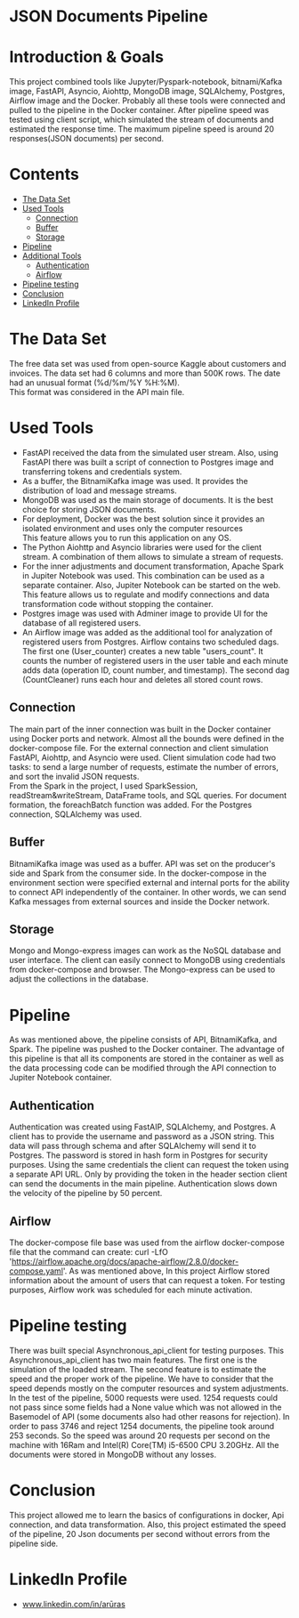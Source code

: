 # JSON Documents Pipeline

# Introduction & Goals
This project combined tools like Jupyter/Pyspark-notebook, bitnami/Kafka image, FastAPI, Asyncio, Aiohttp, MongoDB image, SQLAlchemy, Postgres, Airflow image and the Docker.
Probably all these tools were connected and pulled to the pipeline in the Docker container. After pipeline speed was tested using client script, which simulated the stream of documents and estimated the response time. The maximum pipeline speed is around 20 responses(JSON documents) per second.

# Contents

- [The Data Set](#the-data-set)
- [Used Tools](#used-tools)
  - [Connection](#connection)
  - [Buffer](#buffer)
  - [Storage](#storage)
- [Pipeline](#pipeline)
- [Additional Tools](#additional-tools)
  - [Authentication](#authentication) 
  - [Airflow](#airflow)
- [Pipeline testing](#pipeline-testing)
- [Conclusion](#conclusion)
- [LinkedIn Profile](#linkedin-profile)


# The Data Set
The free data set was used from open-source Kaggle about customers and invoices.
The data set had 6 columns and more than 500K rows. The date had an unusual format (%d/%m/%Y %H:%M).\
This format was considered in the API main file. 

# Used Tools
- FastAPI received the data from the simulated user stream. Also, using FastAPI there was built a script of connection to Postgres image and transferring tokens and credentials system. 
- As a buffer, the BitnamiKafka image was used. It provides the distribution of load and message streams.
- MongoDB was used as the main storage of documents. It is the best choice for storing JSON documents. 
- For deployment, Docker was the best solution since it provides an isolated environment and uses only the computer resources\
This feature allows you to run this application on any OS.
- The Python Aiohttp and Asyncio libraries were used for the client stream. A combination of them allows to simulate a stream of requests. 
- For the inner adjustments and document transformation, Apache Spark in Jupiter Notebook was used. This combination can be used as a separate container. Also, Jupiter Notebook can be started on the web. This feature allows us to regulate and modify connections and data transformation code without stopping the container.
- Postgres image was used with Adminer image to provide UI for the database of all registered users.
- An Airflow image was added as the additional tool for analyzation of registered users from Postgres. Airflow contains two scheduled dags. The first one (User_counter) creates a new table "users_count". It counts the number of registered users in the user table and each minute adds data (operation ID, count number, and timestamp). The second dag (CountCleaner) runs each hour and deletes all stored count rows.

## Connection
 The main part of the inner connection was built in the Docker container using Docker ports and network. Almost all the bounds were defined in the docker-compose file.
 For the external connection and client simulation FastAPI, Aiohttp, and Asyncio were used. Client simulation code had two tasks: to send a large number of requests, estimate the number of errors, and sort the invalid JSON requests.\
 From the Spark in the project, I used SparkSession, readStream&writeStream, DataFrame tools, and SQL queries. For document formation, the foreachBatch function was added. For the Postgres connection, SQLAlchemy was used.
 
## Buffer
BitnamiKafka image was used as a buffer. API was set on the producer's side and Spark from the consumer side. In the docker-compose in the environment section were specified external and internal ports for the ability to connect API independently of the container. In other words, we can send Kafka messages from external sources and inside the Docker network.

## Storage
 Mongo and Mongo-express images can work as the NoSQL database and user interface. The client can easily connect to MongoDB using credentials from docker-compose and browser. The Mongo-express can be used to adjust the collections in the database.

# Pipeline
As was mentioned above, the pipeline consists of API, BitnamiKafka, and Spark. The pipeline was pushed to the Docker container. The advantage of this pipeline is that all its components are stored in the container as well as the data processing code can be modified through the API connection to Jupiter Notebook container.

## Authentication
Authentication was created using FastAIP, SQLAlchemy, and Postgres. A client has to provide the username and password as a JSON string. This data will pass through schema and after SQLAlchemy will send it to Postgres. The password is stored in hash form in Postgres for security purposes. Using the same credentials the client can request the token using a separate API URL. Only by providing the token in the header section client can send the documents in the main pipeline. Authentication slows down the velocity of the pipeline by 50 percent.

## Airflow
The docker-compose file base was used from the airflow docker-compose file that the command can create: curl -LfO 'https://airflow.apache.org/docs/apache-airflow/2.8.0/docker-compose.yaml'. As was mentioned above, In this project Airflow stored information about the amount of users that can request a token. For testing purposes, Airflow work was scheduled for each minute activation. 

# Pipeline testing
There was built special Asynchronous_api_client for testing purposes. This Asynchronous_api_client has two main features. The first one is the simulation of the loaded stream. The second feature is to estimate the speed and the proper work of the pipeline. We have to consider that the speed depends mostly on the computer resources and system adjustments. In the test of the pipeline, 5000 requests were used. 1254 requests  could not pass since some fields had a None value which was not allowed in the Basemodel of API (some documents also had other reasons for rejection). In order to pass 3746 and reject 1254 documents, the pipeline took around 253 seconds. So the speed was around 20 requests per second on the machine with 16Ram and Intel(R) Core(TM) i5-6500 CPU 3.20GHz. All the documents were stored in MongoDB without any losses. 

# Conclusion
This project allowed me to learn the basics of configurations in docker, Api connection, and data transformation. Also, this project estimated the speed of the pipeline, 20 Json documents per second without errors from the pipeline side.

# LinkedIn Profile
- www.linkedin.com/in/arūras
